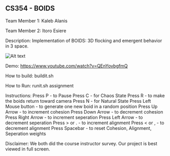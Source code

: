 CS354 - BOIDS
-----------------------------
Team Member 1: Kaleb Alanis 

Team Member 2: Itoro Esiere

Description: Implementation of BOIDS: 3D flocking and emergent behavior in 3 space.


![Alt text](http://i.imgur.com/ZVsAbNc.png "BOIDS")

Demo: https://www.youtube.com/watch?v=QEnYovbgfmQ

How to build:
buildit.sh

How to Run:
runit.sh assignment

Instructions:
Press P - to Pause
Press C - for Chaos State
Press R - to make the boids return toward camera
Press N - for Natural State
Press Left Mouse button - to generate one new boid in a random position
Press Up Arrow - to increment cohesion
Press Down Arrow - to decrement cohesion
Press Right Arrow - to increment seperation
Press Left Arrow - to decrement seperation
Press > or . - to increment alignment
Press < or , - to decrement alignment
Press Spacebar - to reset Cohesion, Alignment, Seperation weights


Disclaimer: We both did the course instructor survey. Our project is best viewed in full screen.
